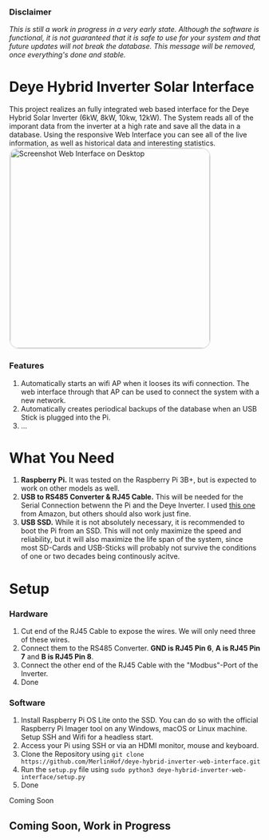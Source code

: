 ### Disclaimer

_This is still a work in progress in a very early state. Although the software is functional, it is not guaranteed that it is safe to use for your system and that future updates will not break the database. This message will be removed, once everything's done and stable._

# Deye Hybrid Inverter Solar Interface

This project realizes an fully integrated web based interface for the Deye Hybrid Solar Inverter (6kW, 8kW, 10kw, 12kW). The System reads all of the imporant data from the inverter at a high rate and save all the data in a database. Using the responsive Web Interface you can see all of the live information, as well as historical data and interesting statistics.
<img src="https://clippy.cc/postimg/438531128064" alt="Screenshot Web Interface on Desktop" width="400" style="border-radius: 20px; border: 2px solid rgba(130, 130, 130, 0.2)"/>

### Features

1. Automatically starts an wifi AP when it looses its wifi connection. The web interface through that AP can be used to connect the system with a new network.
2. Automatically creates periodical backups of the database when an USB Stick is plugged into the Pi.
3. ...

# What You Need

1. **Raspberry Pi.** It was tested on the Raspberry Pi 3B+, but is expected to work on other models as well.
2. **USB to RS485 Converter & RJ45 Cable.** This will be needed for the Serial Connection betwenn the Pi and the Deye Inverter. I used [this one](https://www.amazon.de/dp/B09SB85W3J?psc=1&ref=ppx_yo2ov_dt_b_product_details) from Amazon, but others should also work just fine.
3. **USB SSD.** While it is not absolutely necessary, it is recommended to boot the Pi from an SSD. This will not only maximize the speed and reliability, but it will also maximize the life span of the system, since most SD-Cards and USB-Sticks will probably not survive the conditions of one or two decades being continously acitve.

# Setup

### Hardware

1. Cut end of the RJ45 Cable to expose the wires. We will only need three of these wires.
2. Connect them to the RS485 Converter. **GND is RJ45 Pin 6**, **A is RJ45 Pin 7** and **B is RJ45 Pin 8**.
3. Connect the other end of the RJ45 Cable with the "Modbus"-Port of the Inverter.
4. Done

### Software

1. Install Raspberry Pi OS Lite onto the SSD. You can do so with the official Raspberry Pi Imager tool on any Windows, macOS or Linux machine. Setup SSH and Wifi for a headless start.
2. Access your Pi using SSH or via an HDMI monitor, mouse and keyboard.
3. Clone the Repository using `git clone https://github.com/MerlinHof/deye-hybrid-inverter-web-interface.git`
4. Run the `setup.py` file using `sudo python3 deye-hybrid-inverter-web-interface/setup.py`
5. Done

Coming Soon

##

## Coming Soon, Work in Progress
